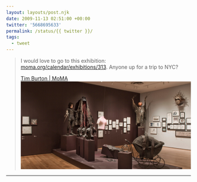 ```yaml
---
layout: layouts/post.njk
date: 2009-11-13 02:51:00 +00:00
twitter: '5668695633'
permalink: /status/{{ twitter }}/
tags: 
  - tweet
---
```


> I would love to go to this exhibition: [moma.org/calendar/exhibitions/313](https://www.moma.org/calendar/exhibitions/313). Anyone up for a trip to NYC?
> 
> [<span>Tim Burton | MoMA</span> ![gallery exhibition of Tim Burton film props and artwork](/img/IN2099_45_CCCR_crop2.jpg)](https://www.moma.org/calendar/exhibitions/313)

---
